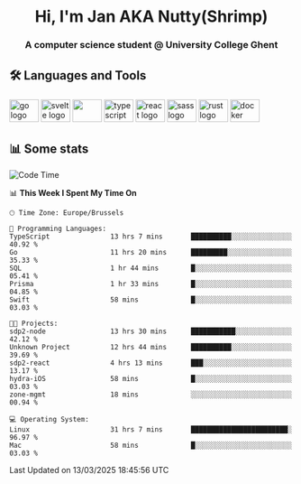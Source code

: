 <h1 align="center">Hi, I'm Jan AKA Nutty(Shrimp)</h1>
<h3 align="center">A computer science student @ University College Ghent</h3>

<h2 align="left">🛠️ Languages and Tools</h2>

###

<div align="left">
  <img src="https://cdn.jsdelivr.net/gh/devicons/devicon/icons/go/go-original.svg" height="40" width="52" alt="go logo"  />
  <img src="https://cdn.jsdelivr.net/gh/devicons/devicon@latest/icons/svelte/svelte-original.svg"  height="40" width="52" alt="svelte logo" />
  <img src="https://cdn.jsdelivr.net/gh/devicons/devicon@latest/icons/tailwindcss/tailwindcss-original.svg" height="40" width="52" />
  <img src="https://cdn.jsdelivr.net/gh/devicons/devicon/icons/typescript/typescript-original.svg" height="40" width="52" alt="typescript logo"  />
  <img src="https://cdn.jsdelivr.net/gh/devicons/devicon/icons/react/react-original.svg" height="40" width="52" alt="react logo"  />
  <img src="https://cdn.jsdelivr.net/gh/devicons/devicon/icons/sass/sass-original.svg" height="40" width="52" alt="sass logo"  />
  <img src="https://cdn.jsdelivr.net/gh/devicons/devicon@latest/icons/rust/rust-original.svg" height="40" width="52" alt="rust logo" />
  <img src="https://cdn.jsdelivr.net/gh/devicons/devicon/icons/docker/docker-original.svg" height="40" width="52" alt="docker logo"  />
</div>

<h2>📊 Some stats</h2>

<!--START_SECTION:waka-->
![Code Time](http://img.shields.io/badge/Code%20Time-5%2C730%20hrs%2038%20mins-blue)

📊 **This Week I Spent My Time On** 

```text
🕑︎ Time Zone: Europe/Brussels

💬 Programming Languages: 
TypeScript               13 hrs 7 mins       ██████████░░░░░░░░░░░░░░░   40.92 % 
Go                       11 hrs 20 mins      █████████░░░░░░░░░░░░░░░░   35.33 % 
SQL                      1 hr 44 mins        █░░░░░░░░░░░░░░░░░░░░░░░░   05.41 % 
Prisma                   1 hr 33 mins        █░░░░░░░░░░░░░░░░░░░░░░░░   04.85 % 
Swift                    58 mins             █░░░░░░░░░░░░░░░░░░░░░░░░   03.03 % 

🐱‍💻 Projects: 
sdp2-node                13 hrs 30 mins      ███████████░░░░░░░░░░░░░░   42.12 % 
Unknown Project          12 hrs 44 mins      ██████████░░░░░░░░░░░░░░░   39.69 % 
sdp2-react               4 hrs 13 mins       ███░░░░░░░░░░░░░░░░░░░░░░   13.17 % 
hydra-iOS                58 mins             █░░░░░░░░░░░░░░░░░░░░░░░░   03.03 % 
zone-mgmt                18 mins             ░░░░░░░░░░░░░░░░░░░░░░░░░   00.94 % 

💻 Operating System: 
Linux                    31 hrs 7 mins       ████████████████████████░   96.97 % 
Mac                      58 mins             █░░░░░░░░░░░░░░░░░░░░░░░░   03.03 % 
```


 Last Updated on 13/03/2025 18:45:56 UTC
<!--END_SECTION:waka-->
